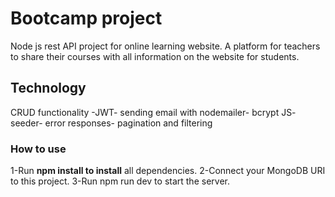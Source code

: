 # Bootcamp project
Node js rest API project for online learning website. A platform for teachers to share their courses with all information on the website for students.

## Technology
CRUD functionality -JWT- sending email with nodemailer- bcrypt JS- seeder- error responses- pagination and filtering

### How to use
1-Run **npm install to install** all dependencies.
2-Connect your MongoDB URI to this project.
3-Run npm run dev to start the server.
